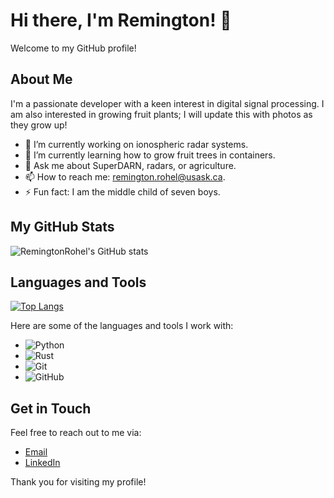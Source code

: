 # Hi there, I'm Remington! 👋

Welcome to my GitHub profile!

## About Me

I'm a passionate developer with a keen interest in digital signal processing. I am also interested in growing fruit plants; I will update this with photos as they grow up!

- 🔭 I’m currently working on ionospheric radar systems.
- 🌱 I’m currently learning how to grow fruit trees in containers.
- 💬 Ask me about SuperDARN, radars, or agriculture.
- 📫 How to reach me: remington.rohel@usask.ca.
- ⚡ Fun fact: I am the middle child of seven boys.

## My GitHub Stats

![RemingtonRohel's GitHub stats](https://github-readme-stats.vercel.app/api?username=RemingtonRohel&show_icons=true&theme=radical)

## Languages and Tools

[![Top Langs](https://github-readme-stats.vercel.app/api/top-langs/?username=RemingtonRohel&hide=c&layout=compact&theme=radical)](https://github.com/anuraghazra/github-readme-stats)

Here are some of the languages and tools I work with:

- ![Python](https://img.shields.io/badge/-Python-black?style=flat-square&logo=python)
- ![Rust](https://img.shields.io/badge/-Rust-black?style=flat-square&logo=rust)
- ![Git](https://img.shields.io/badge/-Git-black?style=flat-square&logo=git)
- ![GitHub](https://img.shields.io/badge/-GitHub-black?style=flat-square&logo=github)

## Get in Touch

Feel free to reach out to me via:

- [Email](mailto:remington.rohel@usask.ca)
- [LinkedIn](https://www.linkedin.com/in/remingtonrohel/)

Thank you for visiting my profile!

<!--
**RemingtonRohel/RemingtonRohel** is a ✨ _special_ ✨ repository because its `README.md` (this file) appears on your GitHub profile.

Here are some ideas to get you started:

- 🔭 I’m currently working on ...
- 🌱 I’m currently learning ...
- 👯 I’m looking to collaborate on ...
- 🤔 I’m looking for help with ...
- 💬 Ask me about ...
- 📫 How to reach me: ...
- 😄 Pronouns: ...
- ⚡ Fun fact: ...
-->
